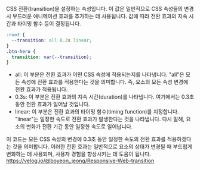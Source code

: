 CSS 전환(transition)을 설정하는 속성입니다.
이 값은 일반적으로 CSS 속성들의 변경 시 부드러운 애니메이션 효과를 추가하는 데 사용됩니다. 값에 따라 전환 효과의 지속 시간과 타이밍 함수 등이 결정됩니다.

```css
:root {
  --transition: all 0.3s linear;
}
.btn-hero {
  transition: var(--transition);
}
```

- all: 이 부분은 전환 효과가 어떤 CSS 속성에 적용되는지를 나타냅니다. "all"은 모든 속성에 전환 효과를 적용한다는 것을 의미합니다. 즉, 요소의 모든 속성 변경에 전환 효과가 적용됩니다.
- 0.3s: 이 부분은 전환 효과의 지속 시간(duration)를 나타냅니다. 여기에서는 0.3초 동안 전환 효과가 일어날 것입니다.
- linear: 이 부분은 전환 효과의 타이밍 함수(timing function)를 지정합니다. "linear"는 일정한 속도로 전환 효과가 발생한다는 것을 나타냅니다. 다시 말해, 요소의 변화가 전환 기간 동안 일정한 속도로 일어납니다.

이 코드는 모든 CSS 속성의 변경에 0.3초 동안 일정한 속도의 전환 효과를 적용하겠다는 것을 의미합니다. 이러한 전환 효과는 일반적으로 요소의 상태가 변경될 때 부드럽게 변화하는 데 사용되며, 사용자 경험을 향상시키는 데 도움이 됩니다.
https://velog.io/@boyeon_jeong/Responsive-Web-transition
